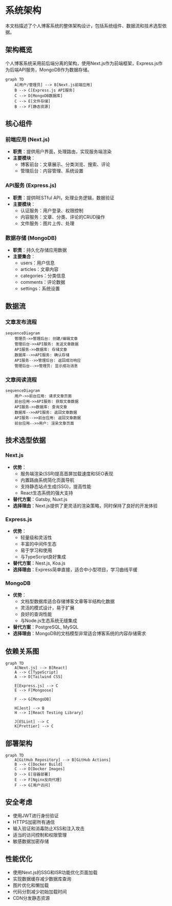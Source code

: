 # 系统架构

本文档描述了个人博客系统的整体架构设计，包括系统组件、数据流和技术选型依据。

## 架构概览

个人博客系统采用前后端分离的架构，使用Next.js作为前端框架，Express.js作为后端API服务，MongoDB作为数据存储。

```mermaid
graph TD
    A[用户/管理员] --> B[Next.js前端应用]
    B --> C[Express.js API服务]
    C --> D[MongoDB数据库]
    C --> E[文件存储]
    B --> F[静态资源]
```

## 核心组件

### 前端应用 (Next.js)
- **职责**：提供用户界面，处理路由，实现服务端渲染
- **主要模块**：
  - 博客前台：文章展示、分类浏览、搜索、评论
  - 管理后台：内容管理、系统设置

### API服务 (Express.js)
- **职责**：提供RESTful API，处理业务逻辑，数据验证
- **主要模块**：
  - 认证服务：用户登录、权限控制
  - 内容服务：文章、分类、评论的CRUD操作
  - 文件服务：图片上传、处理

### 数据存储 (MongoDB)
- **职责**：持久化存储应用数据
- **主要集合**：
  - users：用户信息
  - articles：文章内容
  - categories：分类信息
  - comments：评论数据
  - settings：系统设置

## 数据流

### 文章发布流程
```mermaid
sequenceDiagram
    管理员->>管理后台: 创建/编辑文章
    管理后台->>API服务: 发送文章数据
    API服务->>数据库: 存储文章
    数据库-->>API服务: 确认存储
    API服务-->>管理后台: 返回成功响应
    管理后台-->>管理员: 显示成功消息
```

### 文章阅读流程
```mermaid
sequenceDiagram
    用户->>前台应用: 请求文章页面
    前台应用->>API服务: 获取文章数据
    API服务->>数据库: 查询文章
    数据库-->>API服务: 返回文章数据
    API服务-->>前台应用: 返回文章数据
    前台应用-->>用户: 渲染文章页面
```

## 技术选型依据

### Next.js
- **优势**：
  - 服务端渲染(SSR)提高首屏加载速度和SEO表现
  - 内置路由系统简化页面导航
  - 支持静态站点生成(SSG)，提高性能
  - React生态系统的强大支持
- **替代方案**：Gatsby, Nuxt.js
- **选择理由**：Next.js提供了更灵活的渲染策略，同时保持了良好的开发体验

### Express.js
- **优势**：
  - 轻量级和灵活性
  - 丰富的中间件生态
  - 易于学习和使用
  - 与TypeScript良好集成
- **替代方案**：Nest.js, Koa.js
- **选择理由**：Express简单直接，适合中小型项目，学习曲线平缓

### MongoDB
- **优势**：
  - 文档型数据库适合存储博客文章等半结构化数据
  - 灵活的模式设计，易于扩展
  - 良好的查询性能
  - 与Node.js生态系统无缝集成
- **替代方案**：PostgreSQL, MySQL
- **选择理由**：MongoDB的文档模型非常适合博客系统的内容存储需求

## 依赖关系图

```mermaid
graph TD
    A[Next.js] --> B[React]
    A --> C[TypeScript]
    A --> D[Tailwind CSS]
    
    E[Express.js] --> C
    E --> F[Mongoose]
    
    F --> G[MongoDB]
    
    H[Jest] --> B
    H --> I[React Testing Library]
    
    J[ESLint] --> C
    K[Prettier] --> C
```

## 部署架构

```mermaid
graph TD
    A[GitHub Repository] --> B[GitHub Actions]
    B --> C[Docker Build]
    C --> D[Docker Images]
    D --> E[容器部署]
    E --> F[Nginx反向代理]
    F --> G[用户访问]
```

## 安全考虑

- 使用JWT进行身份验证
- HTTPS加密所有通信
- 输入验证和消毒防止XSS和注入攻击
- 适当的访问控制和权限管理
- 敏感数据加密存储

## 性能优化

- 使用Next.js的SSG和ISR功能优化页面加载
- 实现数据缓存减少数据库查询
- 图片优化和懒加载
- 代码分割减少初始加载时间
- CDN分发静态资源